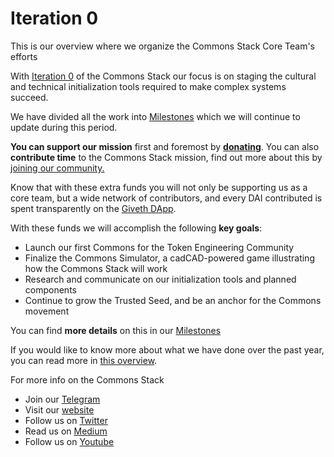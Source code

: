# Iteration 0
This is our overview where we organize the Commons Stack Core Team's efforts

With [Iteration 0](https://medium.com/commonsstack/celebrating-progress-one-year-into-the-commons-stack-journey-871d08e5f3b4) of the Commons Stack our focus is on staging the cultural and technical initialization tools required to make complex systems succeed. 

We have divided all the work into [Milestones](https://github.com/commons-stack/iteration0/milestones?direction=asc&sort=title&state=open) which we will continue to update during this period. 

**You can support our mission** first and foremost by **[donating](http://commonsstack.org/donate)**. You can also **contribute time** to the Commons Stack mission, find out more about this by [joining our community.](http://commonsstack.org/community)

Know that with these extra funds you will not only be supporting us as a core team, but a wide network of contributors, and every DAI contributed is spent transparently on the [Giveth DApp](https://beta.giveth.io/campaigns/5d110631994eac53adc8f21e).

With these funds we will accomplish the following **key goals**: 
- Launch our first Commons for the Token Engineering Community
- Finalize the Commons Simulator, a cadCAD-powered game illustrating how the Commons Stack will work
- Research and communicate on our initialization tools and planned components 
- Continue to grow the Trusted Seed, and be an anchor for the Commons movement 

You can find **more details** on this in our [Milestones](https://github.com/commons-stack/iteration0/milestones?direction=asc&sort=title&state=open)


If you would like to know more about what we have done over the past year, you can read more in [this overview](https://medium.com/commonsstack/celebrating-progress-one-year-into-the-commons-stack-journey-871d08e5f3b4). 

For more info on the Commons Stack 
- Join our [Telegram](http://t.me/CommonsStack)
- Visit our [website](http://commonsstack.org)
- Follow us on [Twitter](http://twitter.com/commonsstack) 
- Read us on [Medium](http://medium.com/commonsstack)
- Follow us on [Youtube](http://youtube.com/commonsstack)


